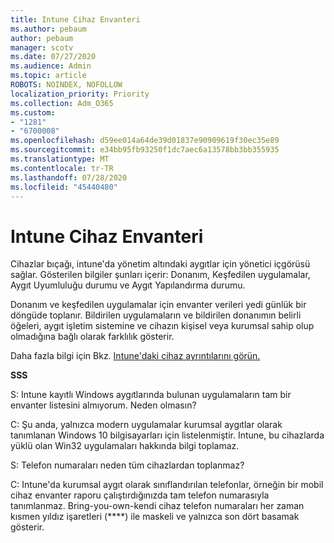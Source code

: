```yaml
---
title: Intune Cihaz Envanteri
ms.author: pebaum
author: pebaum
manager: scotv
ms.date: 07/27/2020
ms.audience: Admin
ms.topic: article
ROBOTS: NOINDEX, NOFOLLOW
localization_priority: Priority
ms.collection: Adm_O365
ms.custom:
- "1281"
- "6700008"
ms.openlocfilehash: d59ee014a64de39d01837e90909619f30ec35e89
ms.sourcegitcommit: e34bb95fb93250f1dc7aec6a13578bb3bb355935
ms.translationtype: MT
ms.contentlocale: tr-TR
ms.lasthandoff: 07/28/2020
ms.locfileid: "45440480"
---
```

# <a name="intune-device-inventory"></a>Intune Cihaz Envanteri

Cihazlar bıçağı, intune'da yönetim altındaki aygıtlar için yönetici içgörüsü sağlar. Gösterilen bilgiler şunları içerir: Donanım, Keşfedilen uygulamalar, Aygıt Uyumluluğu durumu ve Aygıt Yapılandırma durumu.

Donanım ve keşfedilen uygulamalar için envanter verileri yedi günlük bir döngüde toplanır. Bildirilen uygulamaların ve bildirilen donanımın belirli öğeleri, aygıt işletim sistemine ve cihazın kişisel veya kurumsal sahip olup olmadığına bağlı olarak farklılık gösterir.

Daha fazla bilgi için Bkz. [Intune'daki cihaz ayrıntılarını görün.](https://docs.microsoft.com/intune/device-inventory)

**SSS**

S: Intune kayıtlı Windows aygıtlarında bulunan uygulamaların tam bir envanter listesini almıyorum. Neden olmasın?

C: Şu anda, yalnızca modern uygulamalar kurumsal aygıtlar olarak tanımlanan Windows 10 bilgisayarları için listelenmiştir. Intune, bu cihazlarda yüklü olan Win32 uygulamaları hakkında bilgi toplamaz.

S: Telefon numaraları neden tüm cihazlardan toplanmaz?

C: Intune'da kurumsal aygıt olarak sınıflandırılan telefonlar, örneğin bir mobil cihaz envanter raporu çalıştırdığınızda tam telefon numarasıyla tanımlanmaz. Bring-you-own-kendi cihaz telefon numaraları her zaman kısmen yıldız işaretleri (****) ile maskeli ve yalnızca son dört basamak gösterir.